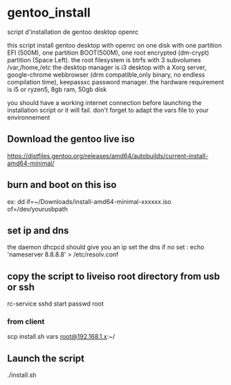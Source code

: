 # gentoo_install
script d'installation de gentoo desktop openrc 

this script install gentoo desktop with openrc on one disk with one partition EFI (500M), one partition BOOT(500M), one root encrypted (dm-crypt) partition (Space Left).
the root filesystem is btrfs with 3 subvolumes /var,/home,/etc
the desktop manager is i3 desktop with a Xorg server, google-chrome webbrowser (drm compatible,only binary, no endless compilation time), keepassxc password manager.
the hardware requirement is i5 or ryzen5, 8gb ram, 50gb disk

you should have a working internet connection before launching the installation script or it will fail.
don't forget to adapt the vars file to your environnement

## Download the gentoo live iso
https://distfiles.gentoo.org/releases/amd64/autobuilds/current-install-amd64-minimal/

## burn and boot on this iso
ex: dd if=~/Downloads/install-amd64-minimal-xxxxxx.iso of=/dev/yourusbpath

## set ip and dns 
the daemon dhcpcd should give you an ip
set the dns if no set : echo 'nameserver 8.8.8.8' > /etc/resolv.conf

## copy the script to liveiso root directory from usb or ssh
rc-service sshd start
passwd root 

### from client
scp install.sh vars root@192.168.1.x:~/

## Launch the script
./install.sh
